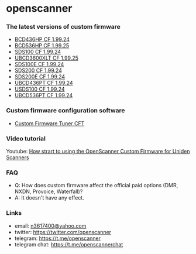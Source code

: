 # openscanner

### The latest versions of custom firmware
- [BCD436HP CF 1.99.24](https://github.com/x27/openscanner/tree/main/uniden/bcd436hp/fw/mod)
- [BCD536HP CF 1.99.25](https://github.com/x27/openscanner/tree/main/uniden/bcd536hp/fw/mod)
- [SDS100 CF 1.99.24](https://github.com/x27/openscanner/tree/main/uniden/sds100/fw/mod)
- [UBCD3600XLT CF 1.99.25](https://github.com/x27/openscanner/tree/main/uniden/ubcd3600xlt/mod)
- [SDS100E CF 1.99.24](https://github.com/x27/openscanner/tree/main/uniden/sds100e/mod)
- [SDS200 CF 1.99.24](https://github.com/x27/openscanner/tree/main/uniden/sds200/mod)
- [SDS200E CF 1.99.24](https://github.com/x27/openscanner/tree/main/uniden/sds200e/mod)
- [UBCD436PT CF 1.99.24](https://github.com/x27/openscanner/tree/main/uniden/ubcd436pt/mod)
- [USDS100 CF 1.99.24](https://github.com/x27/openscanner/tree/main/uniden/usds100/mod)
- [UBCD536PT CF 1.99.24](https://github.com/x27/openscanner/tree/main/uniden/ubcd536pt/mod)

### Custom firmware configuration software
- [Custom Firmware Tuner CFT](https://github.com/x27/CFT)

### Video tutorial

Youtube: [How strart to using the OpenScanner Custom Firmware for Uniden Scanners](https://www.youtube.com/watch?v=alfvpBevngc)

### FAQ

* Q: How does custom firmware affect the official paid options (DMR, NXDN, Provoice, Waterfall)?
* A: It doesn't have any effect.


### Links

- email: n3617400@yahoo.com
- twitter:  https://twitter.com/openscanner
- telegram: https://t.me/openscanner
- telegram chat: https://t.me/openscannerchat
